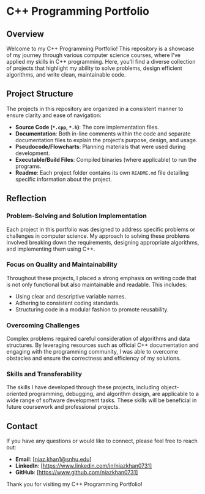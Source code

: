 # C++ Programming Portfolio

## Overview

Welcome to my C++ Programming Portfolio! This repository is a showcase of my journey through various computer science courses, where I've applied my skills in C++ programming. Here, you'll find a diverse collection of projects that highlight my ability to solve problems, design efficient algorithms, and write clean, maintainable code.

## Project Structure

The projects in this repository are organized in a consistent manner to ensure clarity and ease of navigation:

- **Source Code (`*.cpp`, `*.h`)**: The core implementation files.
- **Documentation**: Both in-line comments within the code and separate documentation files to explain the project’s purpose, design, and usage.
- **Pseudocode/Flowcharts**: Planning materials that were used during development.
- **Executable/Build Files**: Compiled binaries (where applicable) to run the programs.
- **Readme**: Each project folder contains its own `README.md` file detailing specific information about the project.

## Reflection

### Problem-Solving and Solution Implementation

Each project in this portfolio was designed to address specific problems or challenges in computer science. My approach to solving these problems involved breaking down the requirements, designing appropriate algorithms, and implementing them using C++.

### Focus on Quality and Maintainability

Throughout these projects, I placed a strong emphasis on writing code that is not only functional but also maintainable and readable. This includes:
- Using clear and descriptive variable names.
- Adhering to consistent coding standards.
- Structuring code in a modular fashion to promote reusability.

### Overcoming Challenges

Complex problems required careful consideration of algorithms and data structures. By leveraging resources such as official C++ documentation and engaging with the programming community, I was able to overcome obstacles and ensure the correctness and efficiency of my solutions.

### Skills and Transferability

The skills I have developed through these projects, including object-oriented programming, debugging, and algorithm design, are applicable to a wide range of software development tasks. These skills will be beneficial in future coursework and professional projects.

## Contact

If you have any questions or would like to connect, please feel free to reach out:

- **Email**: [niaz.khan1@snhu.edu]
- **LinkedIn**: [https://www.linkedin.com/in/niazkhan0731]
- **GitHub**: [https://www.github.com/niazkhan0731]

Thank you for visiting my C++ Programming Portfolio!

